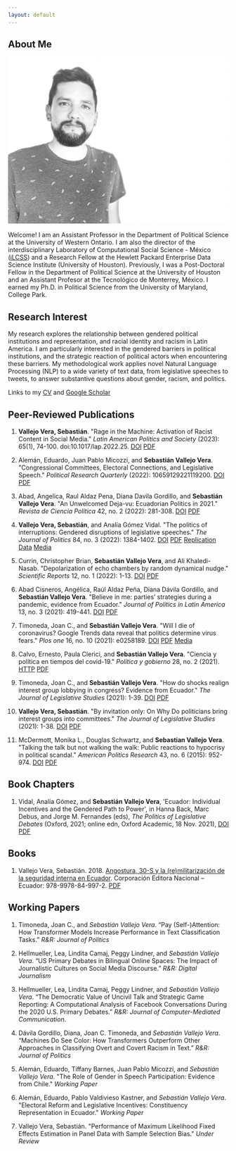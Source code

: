 ```yaml
---
layout: default
---
```


## About Me

<img class="profile-picture" src="WhatsApp Image 2023-07-18 at 3.03.55 PM.jpeg">

Welcome! I am an Assistant Professor in the Department of Political Science at the University of Western Ontario. I am also the director of the interdisciplinary Laboratory of Computational Social Science - México ([iLCSS](https://ilcss.umd.edu/)) and a Research Fellow at the Hewlett Packard Enterprise Data Science Institute (University of Houston). Previously, I was a Post-Doctoral Fellow in the Department of Political Science at the University of Houston and an Assistant Profesor at the Tecnológico de Monterrey, México. I earned my Ph.D. in Political Science from the University of Maryland, College Park. 

## Research Interest

My research explores the relationship between gendered political institutions and representation, and racial identity and racism in Latin America. I am particularly interested in the gendered barriers in political institutions, and the strategic reaction of political actors when encountering these barriers. My methodological work applies novel Natural Language Processing (NLP) to a wide variety of text data, from legislative speeches to tweets, to answer substantive questions about gender, racism, and politics.

Links to my [CV](https://svallejovera.github.io/files/vallejo_cv.pdf) and [Google Scholar](https://scholar.google.com/citations?user=1TOKuVkAAAAJ&hl=en&oi=ao) 

## Peer-Reviewed Publications

1. **Vallejo Vera, Sebastián**. "Rage in the Machine: Activation of Racist Content in Social Media." *Latin American Politics and Society* (2023): 65(1), 74-100. doi:10.1017/lap.2022.25. [DOI](https://doi.org/10.1017/lap.2022.25) [PDF](https://svallejovera.github.io/files/rage_in_machine.pdf)

7. Alemán, Eduardo, Juan Pablo Micozzi, and **Sebastián Vallejo Vera**. "Congressional Committees, Electoral Connections, and Legislative Speech." *Political Research Quarterly* (2022): 10659129221119200. [DOI](https://doi.org/10.1177/10659129221119200) [PDF](https://svallejovera.github.io/files/Congressional_committees.pdf)

4. Abad, Angelica, Raul Aldaz Pena, Diana Davila Gordillo, and **Sebastián Vallejo Vera**. "An Unwelcomed Deja-vu: Ecuadorian Politics in 2021." *Revista de Ciencia Política* 42, no. 2 (2022): 281-308. [DOI](https://www.scielo.cl/scielo.php?script=sci_arttext&pid=S0718-090X2022005000112&lng=en&nrm=iso&tlng=en) [PDF](https://www.scielo.cl/pdf/revcipol/v42n2/0718-090X-revcipol-S0718-090X2022005000112.pdf)
 
3. **Vallejo Vera, Sebastián**, and Analía Gómez Vidal. "The politics of interruptions: Gendered disruptions of legislative speeches." *The Journal of Politics* 84, no. 3 (2022): 1384-1402. [DOI](https://doi.org/10.1086/717083) [PDF](https://svallejovera.github.io/files/interruptions_forth.pdf) [Replication Data](https://dataverse.harvard.edu/dataset.xhtml?persistentId=doi:10.7910/DVN/6IRAEM) [Media](https://jop.blogs.uni-hamburg.de/im-speaking-interruptions-in-legislative-speeches-and-womens-strategic-behavior/)

4. Currin, Christopher Brian, **Sebastián Vallejo Vera**, and Ali Khaledi-Nasab. "Depolarization of echo chambers by random dynamical nudge." *Scientific Reports* 12, no. 1 (2022): 1-13. [DOI](https://doi.org/10.1038/s41598-022-12494-w) [PDF](https://www.nature.com/articles/s41598-022-12494-w.pdf)

2. Abad Cisneros, Angélica, Raúl Aldaz Peña, Diana Dávila Gordillo, and **Sebastián Vallejo Vera**. "Believe in me: parties’ strategies during a pandemic, evidence from Ecuador." *Journal of Politics in Latin America* 13, no. 3 (2021): 419-441. [DOI](https://doi:10.1177/1866802X211058742) [PDF](https://svallejovera.github.io/files/Believe_in_me.pdf)

3. Timoneda, Joan C., and **Sebastián Vallejo Vera**. "Will I die of coronavirus? Google Trends data reveal that politics determine virus fears." *Plos one* 16, no. 10 (2021): e0258189. [DOI](https://doi.org/10.1371/journal.pone.0258189) [PDF](https://svallejovera.github.io/files/will_i_die_2021.pdf) [Media](https://www.psypost.org/2021/11/analysis-of-google-search-data-indicates-politics-played-a-major-role-in-shaping-covid-19-fears-in-the-united-states-62083)

4. Calvo, Ernesto, Paula Clerici, and **Sebastián Vallejo Vera**. "Ciencia y política en tiempos del covid-19." *Política y gobierno* 28, no. 2 (2021). [HTTP](http://politicaygobierno.cide.edu/index.php/pyg/article/view/1542) [PDF](https://svallejovera.github.io/files/ciencia_2021.pdf)

5. Timoneda, Joan C., and **Sebastián Vallejo Vera**. "How do shocks realign interest group lobbying in congress? Evidence from Ecuador." *The Journal of Legislative Studies* (2021): 1-39. [DOI](https://doi.org/10.1080/13572334.2021.1924434) [PDF](https://svallejovera.github.io/files/shocks_2021.pdf)

6. **Vallejo Vera, Sebastián**. "By invitation only: On Why Do politicians bring interest groups into committees." *The Journal of Legislative Studies* (2021): 1-38. [DOI](https://doi.org/10.1080/13572334.2021.1905327) [PDF](https://svallejovera.github.io/files/invitation_2021.pdf)

7. McDermott, Monika L., Douglas Schwartz, and **Sebastian Vallejo Vera**. "Talking the talk but not walking the walk: Public reactions to hypocrisy in political scandal." *American Politics Research* 43, no. 6 (2015): 952-974. [DOI](https://doi.org/10.1177/1532673X15577830) [PDF](https://svallejovera.github.io/files/talking_the_talk_2015.pdf)

## Book Chapters

1. Vidal, Analía Gómez, and **Sebastián Vallejo Vera**, 'Ecuador: Individual Incentives and the Gendered Path to Power', in Hanna Back, Marc Debus, and Jorge M. Fernandes (eds), *The Politics of Legislative Debates* (Oxford, 2021; online edn, Oxford Academic, 18 Nov. 2021), [DOI](https://doi.org/10.1093/oso/9780198849063.003.0014) [PDF](https://svallejovera.github.io/files/ecuador_individual_incentives.pdf)

## Books

1. Vallejo Vera, Sebastián. 2018. [Angostura, 30-S y la (re)militarización de la seguridad interna en Ecuador](http://hdl.handle.net/10644/6551). Corporación Editora Nacional – Ecuador: 978-9978-84-997-2. [PDF](https://svallejovera.github.io/files/angsotura_2018.pdf)

## Working Papers

1. Timoneda, Joan C., and *Sebastián Vallejo Vera*. “Pay (Self-)Attention: How Transformer Models Increase Performance in Text Classification Tasks.” *R&R: Journal of Politics*

2. Hellmueller, Lea, Lindita Camaj, Peggy Lindner, and *Sebastián Vallejo Vera*. “US Primary Debates in Bilingual Online Spaces: The Impact of Journalistic Cultures on Social Media Discourse.” *R&R: Digital Journalism*

1. Hellmueller, Lea, Lindita Camaj, Peggy Lindner, and *Sebastián Vallejo Vera*. “The Democratic Value of Uncivil Talk and Strategic Game Reporting: A Computational Analysis of Facebook Conversations During the 2020 U.S. Primary Debates.” *R&R: Journal of Computer-Mediated Communication*. 

3. Dávila Gordillo, Diana, Joan C. Timoneda, and *Sebastián Vallejo Vera*. “Machines Do See Color: How Transformers Outperform Other Approaches in Classifying Overt and Covert Racism in Text.” *R&R: Journal of Politics*
 
5. Alemán, Eduardo, Tiffany Barnes, Juan Pablo Micozzi, and *Sebastián Vallejo Vera*. "The Role of Gender in Speech Participation: Evidence from Chile." *Working Paper*

7. Alemán, Eduardo, Pablo Valdivieso Kastner, and *Sebastián Vallejo Vera*. "Electoral Reform and Legislative Incentives: Constituency Representation in Ecuador." *Working Paper*

7. Vallejo Vera, Sebastián. "Performance of Maximum Likelihood Fixed Effects Estimation in Panel Data with Sample Selection Bias." *Under Review*
